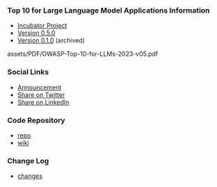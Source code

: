 ### Top 10 for Large Language Model Applications Information
* [Incubator Project](https://owasp.org/projects/)
* [Version 0.5.0](assets/PDF/OWASP-Top-10-for-LLMs-2023-v05.pdf)
* [Version 0.1.0](descriptions) (archived)

assets/PDF/OWASP-Top-10-for-LLMs-2023-v05.pdf

### Social Links
* [Announcement](https://www.linkedin.com/pulse/announcing-owasp-top-10-large-language-models-ai-project-steve-wilson/)
* [Share on Twitter](https://twitter.com/intent/tweet?url=https://owasp.org/www-project-top-10-for-large-language-model-applications/&text=Check%20out%20the%20OWASP%20Top%2010%20for%20Large%20Language%20Model%20Applications%20project:%20)
* [Share on LinkedIn](https://www.linkedin.com/sharing/share-offsite/?url=https://owasp.org/www-project-top-10-for-large-language-model-applications/)

### Code Repository
* [repo](https://github.com/OWASP/www-project-top-10-for-large-language-model-applications)
* [wiki](https://github.com/OWASP/www-project-top-10-for-large-language-model-applications/wiki)

### Change Log
* [changes](#)

